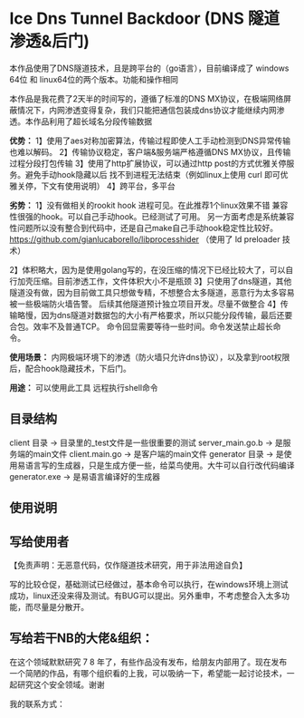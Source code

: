 # Ice Dns Tunnel Backdoor (DNS 隧道 渗透&后门)
本作品使用了DNS隧道技术，且是跨平台的（go语言），目前编译成了 windows 64位 和 linux64位的两个版本。功能和操作相同

本作品是我花费了2天半的时间写的，遵循了标准的DNS MX协议，在极端网络屏蔽情况下，内网渗透变得复杂，我们只能把通信包装成dns协议才能继续内网渗透。本作品利用了超长域名分段传输数据

**优势：**
1】使用了aes对称加密算法，传输过程即使人工手动检测到DNS异常传输也难以解码。
2】传输协议稳定，客户端&服务端严格遵循DNS MX协议，且传输过程分段打包传输
3】使用了http扩展协议，可以通过http post的方式优雅关停服务。避免手动hook隐藏以后 找不到进程无法结束（例如linux上使用 curl 即可优雅关停，下文有使用说明）
4】跨平台，多平台


**劣势：**
1】没有做相关的rookit hook 进程可见。在此推荐1个linux效果不错 兼容性很强的hook。可以自己手动hook。已经测试了可用。
另一方面考虑是系统兼容性问题所以没有整合到代码中，还是自己make自己手动hook稳定性比较好。
https://github.com/gianlucaborello/libprocesshider （使用了  ld preloader 技术）

2】体积略大，因为是使用golang写的，在没压缩的情况下已经比较大了，可以自行加壳压缩。目前渗透工作，文件体积大小不是瓶颈
3】只使用了dns隧道，其他隧道没有做，因为目前做工具只想做专精，不想整合太多隧道，恶意行为太多容易被一些极端防火墙告警。
后续其他隧道预计独立项目开发。尽量不做整合
4】传输略慢，因为dns隧道对数据包的大小有严格要求，所以只能分段传输，最后还要合包。效率不及普通TCP。
命令回显需要等待一些时间。命令发送禁止超长命令。

**使用场景：**
内网极端环境下的渗透（防火墙只允许dns协议），以及拿到root权限后，配合hook隐藏技术，下后门。

**用途：**
可以使用此工具 远程执行shell命令


## 目录结构
client 目录 -> 目录里的_test文件是一些很重要的测试 
server_main.go.b  ->  是服务端的main文件
client.main.go  ->  是客户端的main文件
generator 目录 -> 是使用易语言写的生成器，只是生成方便一些，给菜鸟使用。大牛可以自行改代码编译
generator.exe -> 是易语言编译好的生成器


## 使用说明


## 写给使用者
【免责声明：无恶意代码，仅作隧道技术研究，用于非法用途自负】

写的比较仓促，基础测试已经做过，基本命令可以执行，在windows环境上测试成功，linux还没来得及测试。有BUG可以提出。另外重申，不考虑整合入太多功能，而尽量是分散开。


## 写给若干NB的大佬&组织：
在这个领域默默研究 7 8 年了，有些作品没有发布，给朋友内部用了。现在发布一个简陋的作品，有哪个组织看的上我，可以吸纳一下，希望能一起讨论技术，一起研究这个安全领域。谢谢

我的联系方式：
